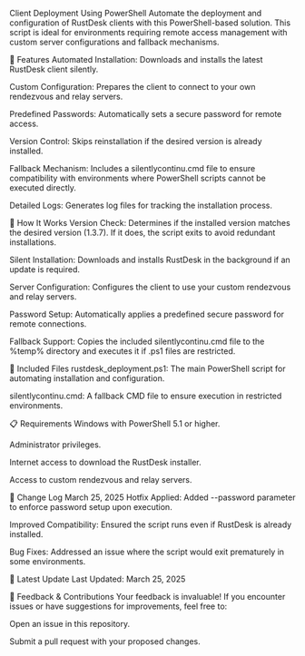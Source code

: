 Client Deployment Using PowerShell
Automate the deployment and configuration of RustDesk clients with this PowerShell-based solution. This script is ideal for environments requiring remote access management with custom server configurations and fallback mechanisms.

🎯 Features
Automated Installation: Downloads and installs the latest RustDesk client silently.

Custom Configuration: Prepares the client to connect to your own rendezvous and relay servers.

Predefined Passwords: Automatically sets a secure password for remote access.

Version Control: Skips reinstallation if the desired version is already installed.

Fallback Mechanism: Includes a silentlycontinu.cmd file to ensure compatibility with environments where PowerShell scripts cannot be executed directly.

Detailed Logs: Generates log files for tracking the installation process.

🚀 How It Works
Version Check: Determines if the installed version matches the desired version (1.3.7). If it does, the script exits to avoid redundant installations.

Silent Installation: Downloads and installs RustDesk in the background if an update is required.

Server Configuration: Configures the client to use your custom rendezvous and relay servers.

Password Setup: Automatically applies a predefined secure password for remote connections.

Fallback Support: Copies the included silentlycontinu.cmd file to the %temp% directory and executes it if .ps1 files are restricted.

📄 Included Files
rustdesk_deployment.ps1: The main PowerShell script for automating installation and configuration.

silentlycontinu.cmd: A fallback CMD file to ensure execution in restricted environments.

📋 Requirements
Windows with PowerShell 5.1 or higher.

Administrator privileges.

Internet access to download the RustDesk installer.

Access to custom rendezvous and relay servers.

📜 Change Log
March 25, 2025
Hotfix Applied: Added --password parameter to enforce password setup upon execution.

Improved Compatibility: Ensured the script runs even if RustDesk is already installed.

Bug Fixes: Addressed an issue where the script would exit prematurely in some environments.

📆 Latest Update
Last Updated: March 25, 2025

💬 Feedback & Contributions
Your feedback is invaluable! If you encounter issues or have suggestions for improvements, feel free to:

Open an issue in this repository.

Submit a pull request with your proposed changes.
